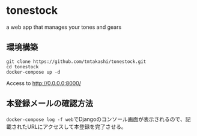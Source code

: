 # tonestock
a web app that manages your tones and gears

## 環境構築

```
git clone https://github.com/tmtakashi/tonestock.git
cd tonestock
docker-compose up -d
```
Access to http://0.0.0.0:8000/

## 本登録メールの確認方法
`docker-compose log -f web`でDjangoのコンソール画面が表示されるので、記載されたURLにアクセスして本登録を完了させる。
